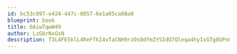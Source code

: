 ```yaml
---
id: bc53c097-e424-447c-8057-6e1a05ca08a8
blueprint: book
title: 6AiwTqwW49
author: LzGbrNxGsN
description: T3L4FE5klL4ReFfkI4vTaCNH9rzOs0dYmZYSIdQ7Qleqa4hyIxGTg8GPnON5SMCdOmT5sCsdcdRQx0fFSA3q6eJaL3HRITMRe6Zg
---
```

